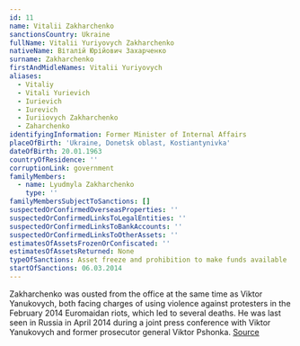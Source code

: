```yaml
---
id: 11
name: Vitalii Zakharchenko
sanctionsCountry: Ukraine
fullName: Vitalii Yuriyovych Zakharchenko
nativeName: Віталій Юрійович Захарченко
surname: Zakharchenko
firstAndMidleNames: Vitalii Yuriyovych
aliases:
  - Vitaliy
  - Vitali Yurievich
  - Iurievich
  - Iurevich
  - Iuriiovych Zakharchenko
  - Zaharchenko
identifyingInformation: Former Minister of Internal Affairs
placeOfBirth: 'Ukraine, Donetsk oblast, Kostiantynivka'
dateOfBirth: 20.01.1963
countryOfResidence: ''
corruptionLink: government
familyMembers:
  - name: Lyudmyla Zakharchenko
    type: ''
familyMembersSubjectToSanctions: []
suspectedOrConfirmedOverseasProperties: ''
suspectedOrConfirmedLinksToLegalEntities: ''
suspectedOrConfirmedLinksToBankAccounts: ''
suspectedOrConfirmedLinksToOtherAssets: ''
estimatesOfAssetsFrozenOrConfiscated: ''
estimatesOfAssetsReturned: None
typeOfSanctions: Asset freeze and prohibition to make funds available
startOfSanctions: 06.03.2014
---
```

Zakharchenko was ousted from the office at the same time as Viktor Yanukovych, 
both facing charges of using violence against protesters in the February 2014 
Euromaidan riots, which led to several deaths. He was last seen in Russia in 
April 2014 during a joint press conference with Viktor Yanukovych and former 
prosecutor general Viktor Pshonka. 
[Source](https://www.rt.com/news/yanukovich-ukraine-war-civil-292/)
